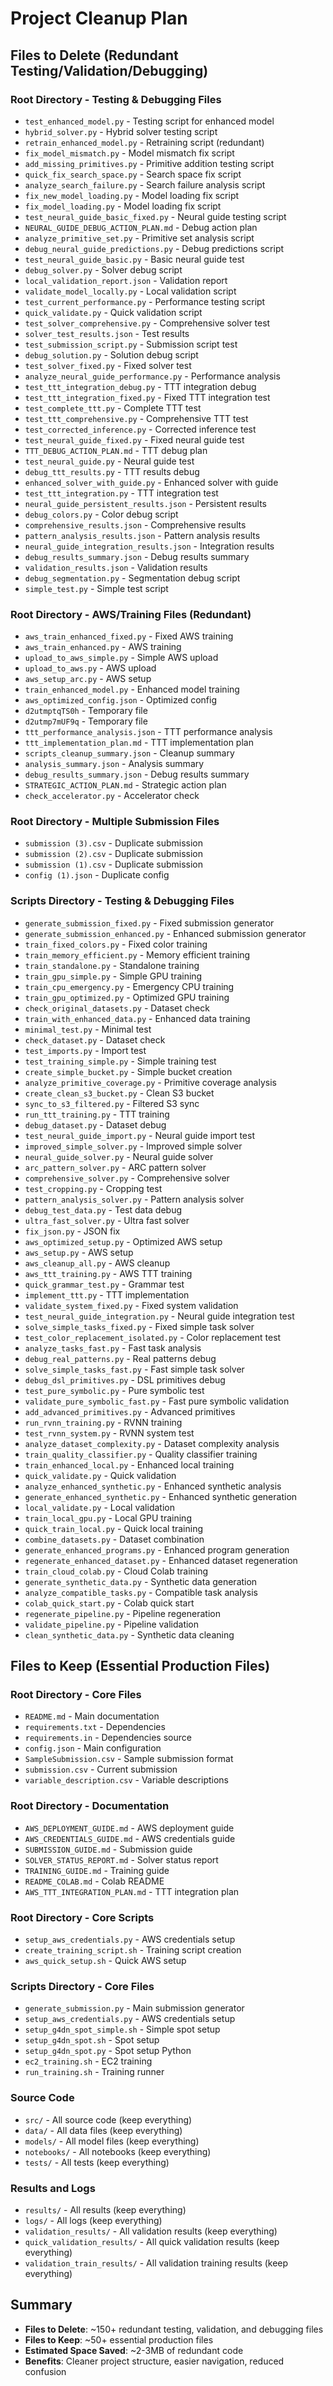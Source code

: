 # Project Cleanup Plan

## Files to Delete (Redundant Testing/Validation/Debugging)

### Root Directory - Testing & Debugging Files

- `test_enhanced_model.py` - Testing script for enhanced model
- `hybrid_solver.py` - Hybrid solver testing script
- `retrain_enhanced_model.py` - Retraining script (redundant)
- `fix_model_mismatch.py` - Model mismatch fix script
- `add_missing_primitives.py` - Primitive addition testing script
- `quick_fix_search_space.py` - Search space fix script
- `analyze_search_failure.py` - Search failure analysis script
- `fix_new_model_loading.py` - Model loading fix script
- `fix_model_loading.py` - Model loading fix script
- `test_neural_guide_basic_fixed.py` - Neural guide testing script
- `NEURAL_GUIDE_DEBUG_ACTION_PLAN.md` - Debug action plan
- `analyze_primitive_set.py` - Primitive set analysis script
- `debug_neural_guide_predictions.py` - Debug predictions script
- `test_neural_guide_basic.py` - Basic neural guide test
- `debug_solver.py` - Solver debug script
- `local_validation_report.json` - Validation report
- `validate_model_locally.py` - Local validation script
- `test_current_performance.py` - Performance testing script
- `quick_validate.py` - Quick validation script
- `test_solver_comprehensive.py` - Comprehensive solver test
- `solver_test_results.json` - Test results
- `test_submission_script.py` - Submission script test
- `debug_solution.py` - Solution debug script
- `test_solver_fixed.py` - Fixed solver test
- `analyze_neural_guide_performance.py` - Performance analysis
- `test_ttt_integration_debug.py` - TTT integration debug
- `test_ttt_integration_fixed.py` - Fixed TTT integration test
- `test_complete_ttt.py` - Complete TTT test
- `test_ttt_comprehensive.py` - Comprehensive TTT test
- `test_corrected_inference.py` - Corrected inference test
- `test_neural_guide_fixed.py` - Fixed neural guide test
- `TTT_DEBUG_ACTION_PLAN.md` - TTT debug plan
- `test_neural_guide.py` - Neural guide test
- `debug_ttt_results.py` - TTT results debug
- `enhanced_solver_with_guide.py` - Enhanced solver with guide
- `test_ttt_integration.py` - TTT integration test
- `neural_guide_persistent_results.json` - Persistent results
- `debug_colors.py` - Color debug script
- `comprehensive_results.json` - Comprehensive results
- `pattern_analysis_results.json` - Pattern analysis results
- `neural_guide_integration_results.json` - Integration results
- `debug_results_summary.json` - Debug results summary
- `validation_results.json` - Validation results
- `debug_segmentation.py` - Segmentation debug script
- `simple_test.py` - Simple test script

### Root Directory - AWS/Training Files (Redundant)

- `aws_train_enhanced_fixed.py` - Fixed AWS training
- `aws_train_enhanced.py` - AWS training
- `upload_to_aws_simple.py` - Simple AWS upload
- `upload_to_aws.py` - AWS upload
- `aws_setup_arc.py` - AWS setup
- `train_enhanced_model.py` - Enhanced model training
- `aws_optimized_config.json` - Optimized config
- `d2utmptqTS0h` - Temporary file
- `d2utmp7mUF9q` - Temporary file
- `ttt_performance_analysis.json` - TTT performance analysis
- `ttt_implementation_plan.md` - TTT implementation plan
- `scripts_cleanup_summary.json` - Cleanup summary
- `analysis_summary.json` - Analysis summary
- `debug_results_summary.json` - Debug results summary
- `STRATEGIC_ACTION_PLAN.md` - Strategic action plan
- `check_accelerator.py` - Accelerator check

### Root Directory - Multiple Submission Files

- `submission (3).csv` - Duplicate submission
- `submission (2).csv` - Duplicate submission
- `submission (1).csv` - Duplicate submission
- `config (1).json` - Duplicate config

### Scripts Directory - Testing & Debugging Files

- `generate_submission_fixed.py` - Fixed submission generator
- `generate_submission_enhanced.py` - Enhanced submission generator
- `train_fixed_colors.py` - Fixed color training
- `train_memory_efficient.py` - Memory efficient training
- `train_standalone.py` - Standalone training
- `train_gpu_simple.py` - Simple GPU training
- `train_cpu_emergency.py` - Emergency CPU training
- `train_gpu_optimized.py` - Optimized GPU training
- `check_original_datasets.py` - Dataset check
- `train_with_enhanced_data.py` - Enhanced data training
- `minimal_test.py` - Minimal test
- `check_dataset.py` - Dataset check
- `test_imports.py` - Import test
- `test_training_simple.py` - Simple training test
- `create_simple_bucket.py` - Simple bucket creation
- `analyze_primitive_coverage.py` - Primitive coverage analysis
- `create_clean_s3_bucket.py` - Clean S3 bucket
- `sync_to_s3_filtered.py` - Filtered S3 sync
- `run_ttt_training.py` - TTT training
- `debug_dataset.py` - Dataset debug
- `test_neural_guide_import.py` - Neural guide import test
- `improved_simple_solver.py` - Improved simple solver
- `neural_guide_solver.py` - Neural guide solver
- `arc_pattern_solver.py` - ARC pattern solver
- `comprehensive_solver.py` - Comprehensive solver
- `test_cropping.py` - Cropping test
- `pattern_analysis_solver.py` - Pattern analysis solver
- `debug_test_data.py` - Test data debug
- `ultra_fast_solver.py` - Ultra fast solver
- `fix_json.py` - JSON fix
- `aws_optimized_setup.py` - Optimized AWS setup
- `aws_setup.py` - AWS setup
- `aws_cleanup_all.py` - AWS cleanup
- `aws_ttt_training.py` - AWS TTT training
- `quick_grammar_test.py` - Grammar test
- `implement_ttt.py` - TTT implementation
- `validate_system_fixed.py` - Fixed system validation
- `test_neural_guide_integration.py` - Neural guide integration test
- `solve_simple_tasks_fixed.py` - Fixed simple task solver
- `test_color_replacement_isolated.py` - Color replacement test
- `analyze_tasks_fast.py` - Fast task analysis
- `debug_real_patterns.py` - Real patterns debug
- `solve_simple_tasks_fast.py` - Fast simple task solver
- `debug_dsl_primitives.py` - DSL primitives debug
- `test_pure_symbolic.py` - Pure symbolic test
- `validate_pure_symbolic_fast.py` - Fast pure symbolic validation
- `add_advanced_primitives.py` - Advanced primitives
- `run_rvnn_training.py` - RVNN training
- `test_rvnn_system.py` - RVNN system test
- `analyze_dataset_complexity.py` - Dataset complexity analysis
- `train_quality_classifier.py` - Quality classifier training
- `train_enhanced_local.py` - Enhanced local training
- `quick_validate.py` - Quick validation
- `analyze_enhanced_synthetic.py` - Enhanced synthetic analysis
- `generate_enhanced_synthetic.py` - Enhanced synthetic generation
- `local_validate.py` - Local validation
- `train_local_gpu.py` - Local GPU training
- `quick_train_local.py` - Quick local training
- `combine_datasets.py` - Dataset combination
- `generate_enhanced_programs.py` - Enhanced program generation
- `regenerate_enhanced_dataset.py` - Enhanced dataset regeneration
- `train_cloud_colab.py` - Cloud Colab training
- `generate_synthetic_data.py` - Synthetic data generation
- `analyze_compatible_tasks.py` - Compatible task analysis
- `colab_quick_start.py` - Colab quick start
- `regenerate_pipeline.py` - Pipeline regeneration
- `validate_pipeline.py` - Pipeline validation
- `clean_synthetic_data.py` - Synthetic data cleaning

## Files to Keep (Essential Production Files)

### Root Directory - Core Files

- `README.md` - Main documentation
- `requirements.txt` - Dependencies
- `requirements.in` - Dependencies source
- `config.json` - Main configuration
- `SampleSubmission.csv` - Sample submission format
- `submission.csv` - Current submission
- `variable_description.csv` - Variable descriptions

### Root Directory - Documentation

- `AWS_DEPLOYMENT_GUIDE.md` - AWS deployment guide
- `AWS_CREDENTIALS_GUIDE.md` - AWS credentials guide
- `SUBMISSION_GUIDE.md` - Submission guide
- `SOLVER_STATUS_REPORT.md` - Solver status report
- `TRAINING_GUIDE.md` - Training guide
- `README_COLAB.md` - Colab README
- `AWS_TTT_INTEGRATION_PLAN.md` - TTT integration plan

### Root Directory - Core Scripts

- `setup_aws_credentials.py` - AWS credentials setup
- `create_training_script.sh` - Training script creation
- `aws_quick_setup.sh` - Quick AWS setup

### Scripts Directory - Core Files

- `generate_submission.py` - Main submission generator
- `setup_aws_credentials.py` - AWS credentials setup
- `setup_g4dn_spot_simple.sh` - Simple spot setup
- `setup_g4dn_spot.sh` - Spot setup
- `setup_g4dn_spot.py` - Spot setup Python
- `ec2_training.sh` - EC2 training
- `run_training.sh` - Training runner

### Source Code

- `src/` - All source code (keep everything)
- `data/` - All data files (keep everything)
- `models/` - All model files (keep everything)
- `notebooks/` - All notebooks (keep everything)
- `tests/` - All tests (keep everything)

### Results and Logs

- `results/` - All results (keep everything)
- `logs/` - All logs (keep everything)
- `validation_results/` - All validation results (keep everything)
- `quick_validation_results/` - All quick validation results (keep everything)
- `validation_train_results/` - All validation training results (keep everything)

## Summary

- **Files to Delete**: ~150+ redundant testing, validation, and debugging files
- **Files to Keep**: ~50+ essential production files
- **Estimated Space Saved**: ~2-3MB of redundant code
- **Benefits**: Cleaner project structure, easier navigation, reduced confusion
